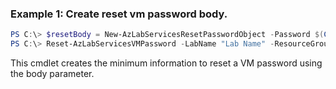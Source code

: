 ### Example 1: Create reset vm password body.
```powershell
PS C:\> $resetBody = New-AzLabServicesResetPasswordObject -Password $(ConvertTo-SecureString "Password" -AsPlainText -Force)
PS C:\> Reset-AzLabServicesVMPassword -LabName "Lab Name" -ResourceGroupName "Group Name" -VirtualMachineName 1 -Body $resetBody 

```

This cmdlet creates the minimum information to reset a VM password using the body parameter.
